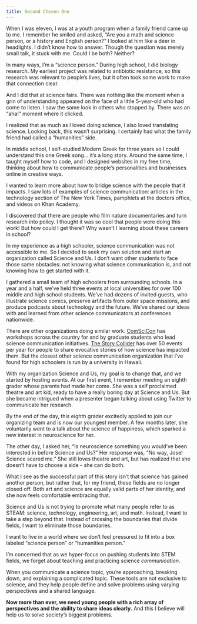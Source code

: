 ```yaml
---
title: Second Chosen One
---
```


When I was eleven, I was at a youth program when a family friend came up to me. I remember he smiled and asked, “Are you a math and science person, or a history and English person?” I looked at him like a deer in headlights. I didn’t know how to answer. Though the question was merely small talk, it stuck with me. Could I be both? Neither?

In many ways, I’m a “science person.” During high school, I did biology research. My earliest project was related to antibiotic resistance, so this research was relevant to people’s lives, but it often took some work to make that connection clear. 

And I did that at science fairs. There was nothing like the moment when a grin of understanding appeared on the face of a little 5-year-old who had come to listen. I saw the same look in others who stopped by. There was an “aha!” moment where it clicked.

I realized that as much as I loved doing science, I also loved translating science. Looking back, this wasn’t surprising. I certainly had what the family friend had called a “humanities” side.

In middle school, I self-studied Modern Greek for three years so I could understand this one Greek song… it’s a long story. Around the same time, I taught myself how to code, and I designed websites in my free time, thinking about how to communicate people’s personalities and businesses online in creative ways.

I wanted to learn more about how to bridge science with the people that it impacts. I saw lots of examples of science communication: articles in the technology section of The New York Times, pamphlets at the doctors office, and videos on Khan Academy.

I discovered that there are people who film nature documentaries and turn research into policy. I thought it was so cool that people were doing this work! But how could I get there? Why wasn’t I learning about these careers in school?

In my experience as a high schooler, science communication was not accessible to me. So I decided to seek my own solution and start an organization called Science and Us. I don’t want other students to face those same obstacles: not knowing what science communication is, and not knowing how to get started with it.

I gathered a small team of high schoolers from surrounding schools. In a year and a half, we’ve held three events at local universities for over 100 middle and high school students. We’ve had dozens of invited guests, who illustrate science comics, preserve artifacts from outer space missions, and produce podcasts about technology and the future. We’ve shared our ideas with and learned from other science communicators at conferences nationwide.

There are other organizations doing similar work. [ComSciCon](https://comscicon.com) has workshops across the country for and by graduate students who lead science communication initiatives. [The Story Collider](https://storycollider.org) has over 50 events per year for people to share evocative stories of how science has impacted them. But the closest other science communication organization that I’ve found for high schoolers is run by a university in Hawaii.

With my organization Science and Us, my goal is to change that, and we started by hosting events. At our first event, I remember meeting an eighth grader whose parents had made her come. She was a self proclaimed theatre and art kid, ready to have a really boring day at Science and Us. But she became intrigued when a presenter began talking about using Twitter to communicate her research.

By the end of the day, this eighth grader excitedly applied to join our organizing team and is now our youngest member. A few months later, she voluntarily went to a talk about the science of happiness, which sparked a new interest in neuroscience for her.

The other day, I asked her, “Is neuroscience something you would’ve been interested in before Science and Us?” Her response was, “No way, Jose! Science scared me.” She still loves theatre and art, but has realized that she doesn’t have to choose a side - she can do both.

What I see as the successful part of this story isn’t that science has gained another person, but rather that, for my friend, these fields are no longer closed off. Both art and science are equally valid parts of her identity, and she now feels comfortable embracing that.

Science and Us is not trying to promote what many people refer to as STEAM: science, technology, engineering, art, and math. Instead, I want to take a step beyond that. Instead of crossing the boundaries that divide fields, I want to eliminate those boundaries.

I want to live in a world where we don’t feel pressured to fit into a box labeled “science person” or “humanities person.” 

I’m concerned that as we hyper-focus on pushing students into STEM fields, we forget about teaching and practicing science *communication*.

When you communicate a science topic, you’re approaching, breaking down, and explaining a complicated topic. These tools are not exclusive to science, and they help people define and solve problems using varying perspectives and a shared language.

**Now more than ever, we need young people with a rich array of perspectives and the ability to share ideas clearly.** And this I believe will help us to solve society’s biggest problems.